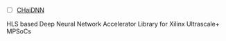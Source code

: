 

- [ ] [CHaiDNN](https://github.com/Xilinx/CHaiDNN)

HLS based Deep Neural Network Accelerator Library for Xilinx Ultrascale+ MPSoCs










